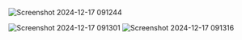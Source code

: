 ![Screenshot 2024-12-17 091244](https://github.com/user-attachments/assets/f1be0d1f-d2f4-4916-88c4-03e39e02f7a8)

![Screenshot 2024-12-17 091301](https://github.com/user-attachments/assets/6f55924b-7744-48bb-94be-4aa2383ba6cd)
![Screenshot 2024-12-17 091316](https://github.com/user-attachments/assets/80619e1f-ecc6-4114-9641-0160551a3aff)
